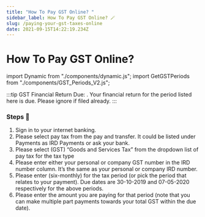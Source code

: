 ```yaml
---
title: "How To Pay GST Online? "
sidebar_label: How To Pay GST Online? 🪄
slug: /paying-your-gst-taxes-online
date: 2021-09-15T14:22:19.234Z
---
```

# How To Pay GST Online? <Dynamic />

import Dynamic from "./components/dynamic.js";
import GetGSTPeriods from "./components/GST_Periods_V2.js";

:::tip GST Financial Return Due:
<GetGSTPeriods />.
Your financial return for the period listed here is due. Please ignore if filed already.
:::


### Steps 📃

1. Sign in to your internet banking.
2. Please select pay tax from the pay and transfer. It could be listed under Payments as IRD Payments or ask your bank.
3. Please select (GST) “Goods and Services Tax” from the dropdown list of pay tax for the tax type
4. Please enter either your personal or company GST number in the IRD number column. It’s the same as your personal or company IRD number.
5. Please enter <GetGSTPeriods /> (six-monthly) for the tax period (or pick the period that relates to your payment). Due dates are 30-10-2019 and 07-05-2020 respectively for the above periods.
6. Please enter the amount you are paying for that period (note that you can make multiple part payments towards your total GST within the due date).



